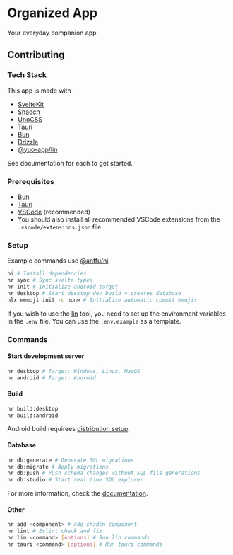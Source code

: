 # Organized App

Your everyday companion app

## Contributing

### Tech Stack

This app is made with

- [SvelteKit](https://svelte.dev/)
- [Shadcn](https://shadcn-svelte.com/)
- [UnoCSS](https://unocss.dev/)
- [Tauri](https://tauri.app/)
- [Bun](https://bun.sh/)
- [Drizzle](https://orm.drizzle.team/)
- [@yuo-app/lin](https://github.com/yuo-app/lin)

See documentation for each to get started.

### Prerequisites

- [Bun](https://bun.sh/docs/installation)
- [Tauri](https://tauri.app/start/prerequisites/)
- [VSCode](https://code.visualstudio.com/) (recommended)
- You should also install all recommended VSCode extensions from the `.vscode/extensions.json` file.

### Setup

Example commands use [@antfu/ni](https://github.com/antfu-collective/ni).

```sh
ni # Install dependencies
nr sync # Sync svelte types
nr init # Initialize android target
nr desktop # Start desktop dev build + creates database
nlx eemoji init -c none # Initialize automatic commit emojis
```

If you wish to use the [lin](https://github.com/yuo-app/lin) tool, you need to set up the environment variables in the `.env` file. You can use the `.env.example` as a template.

### Commands

#### Start development server

```sh
nr desktop # Target: Windows, Linux, MacOS
nr android # Target: Android
```

#### Build

```sh
nr build:desktop
nr build:android
```

Android build requirees [distribution setup](https://tauri.app/distribute/).

#### Database

```sh
nr db:generate # Generate SQL migrations
nr db:migrate # Apply migrations
nr db:push # Push schema changes without SQL file generations
nr db:studio # Start real time SQL explorer
```

For more information, check the [documentation](https://orm.drizzle.team/docs/kit-overview).

#### Other

```sh
nr add <component> # Add shadcn component
nr lint # Eslint check and fix
nr lin <command> [options] # Run lin commands
nr tauri <command> [options] # Run tauri commands
```
